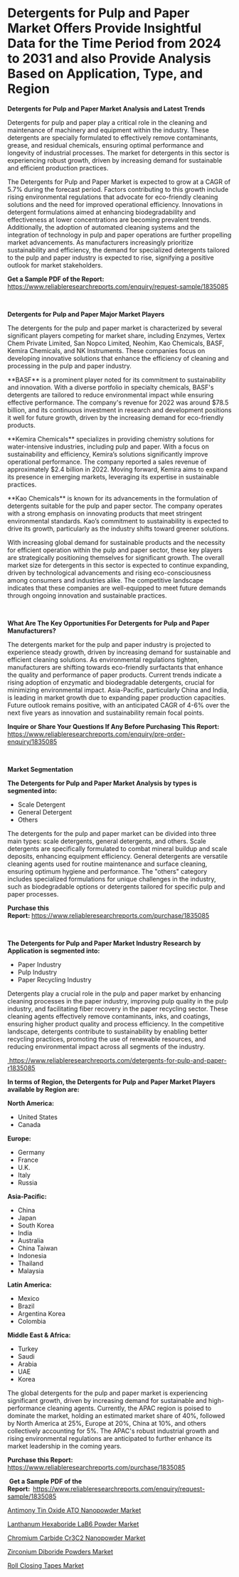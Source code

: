<p><h1>Detergents for Pulp and Paper Market Offers Provide Insightful Data for the Time Period from 2024 to 2031 and also Provide Analysis Based on Application, Type, and Region</h1></p><p><strong>Detergents for Pulp and Paper Market Analysis and Latest Trends</strong></p>
<p><p>Detergents for pulp and paper play a critical role in the cleaning and maintenance of machinery and equipment within the industry. These detergents are specially formulated to effectively remove contaminants, grease, and residual chemicals, ensuring optimal performance and longevity of industrial processes. The market for detergents in this sector is experiencing robust growth, driven by increasing demand for sustainable and efficient production practices.</p><p>The Detergents for Pulp and Paper Market is expected to grow at a CAGR of 5.7% during the forecast period. Factors contributing to this growth include rising environmental regulations that advocate for eco-friendly cleaning solutions and the need for improved operational efficiency. Innovations in detergent formulations aimed at enhancing biodegradability and effectiveness at lower concentrations are becoming prevalent trends. Additionally, the adoption of automated cleaning systems and the integration of technology in pulp and paper operations are further propelling market advancements. As manufacturers increasingly prioritize sustainability and efficiency, the demand for specialized detergents tailored to the pulp and paper industry is expected to rise, signifying a positive outlook for market stakeholders.</p></p>
<p><strong>Get a Sample PDF of the Report:&nbsp;</strong> <a href="https://www.reliableresearchreports.com/enquiry/request-sample/1835085?utm_campaign=13&utm_medium=2&utm_source=Github&utm_content=ia&utm_term=31122024&utm_id=detergents-for-pulp-and-paper">https://www.reliableresearchreports.com/enquiry/request-sample/1835085</a></p>
<p>&nbsp;</p>
<p><strong>Detergents for Pulp and Paper Major Market Players</strong></p>
<p><p>The detergents for the pulp and paper market is characterized by several significant players competing for market share, including Enzymes, Vertex Chem Private Limited, San Nopco Limited, Neohim, Kao Chemicals, BASF, Kemira Chemicals, and NK Instruments. These companies focus on developing innovative solutions that enhance the efficiency of cleaning and processing in the pulp and paper industry.</p><p>**BASF** is a prominent player noted for its commitment to sustainability and innovation. With a diverse portfolio in specialty chemicals, BASF's detergents are tailored to reduce environmental impact while ensuring effective performance. The company's revenue for 2022 was around $78.5 billion, and its continuous investment in research and development positions it well for future growth, driven by the increasing demand for eco-friendly products.</p><p>**Kemira Chemicals** specializes in providing chemistry solutions for water-intensive industries, including pulp and paper. With a focus on sustainability and efficiency, Kemira’s solutions significantly improve operational performance. The company reported a sales revenue of approximately $2.4 billion in 2022. Moving forward, Kemira aims to expand its presence in emerging markets, leveraging its expertise in sustainable practices.</p><p>**Kao Chemicals** is known for its advancements in the formulation of detergents suitable for the pulp and paper sector. The company operates with a strong emphasis on innovating products that meet stringent environmental standards. Kao’s commitment to sustainability is expected to drive its growth, particularly as the industry shifts toward greener solutions.</p><p>With increasing global demand for sustainable products and the necessity for efficient operation within the pulp and paper sector, these key players are strategically positioning themselves for significant growth. The overall market size for detergents in this sector is expected to continue expanding, driven by technological advancements and rising eco-consciousness among consumers and industries alike. The competitive landscape indicates that these companies are well-equipped to meet future demands through ongoing innovation and sustainable practices.</p></p>
<p>&nbsp;</p>
<p><strong>What Are The Key Opportunities For Detergents for Pulp and Paper Manufacturers?</strong></p>
<p><p>The detergents market for the pulp and paper industry is projected to experience steady growth, driven by increasing demand for sustainable and efficient cleaning solutions. As environmental regulations tighten, manufacturers are shifting towards eco-friendly surfactants that enhance the quality and performance of paper products. Current trends indicate a rising adoption of enzymatic and biodegradable detergents, crucial for minimizing environmental impact. Asia-Pacific, particularly China and India, is leading in market growth due to expanding paper production capacities. Future outlook remains positive, with an anticipated CAGR of 4-6% over the next five years as innovation and sustainability remain focal points.</p></p>
<p><strong>Inquire or Share Your Questions If Any Before Purchasing This Report:</strong> <a href="https://www.reliableresearchreports.com/enquiry/pre-order-enquiry/1835085?utm_campaign=13&utm_medium=2&utm_source=Github&utm_content=ia&utm_term=31122024&utm_id=detergents-for-pulp-and-paper">https://www.reliableresearchreports.com/enquiry/pre-order-enquiry/1835085</a></p>
<p>&nbsp;</p>
<p><strong>Market Segmentation</strong></p>
<p><strong>The Detergents for Pulp and Paper Market Analysis by types is segmented into:</strong></p>
<p><ul><li>Scale Detergent</li><li>General Detergent</li><li>Others</li></ul></p>
<p><p>The detergents for the pulp and paper market can be divided into three main types: scale detergents, general detergents, and others. Scale detergents are specifically formulated to combat mineral buildup and scale deposits, enhancing equipment efficiency. General detergents are versatile cleaning agents used for routine maintenance and surface cleaning, ensuring optimum hygiene and performance. The "others" category includes specialized formulations for unique challenges in the industry, such as biodegradable options or detergents tailored for specific pulp and paper processes.</p></p>
<p><strong>Purchase this Report:&nbsp;</strong><a href="https://www.reliableresearchreports.com/purchase/1835085?utm_campaign=13&utm_medium=2&utm_source=Github&utm_content=ia&utm_term=31122024&utm_id=detergents-for-pulp-and-paper">https://www.reliableresearchreports.com/purchase/1835085</a></p>
<p>&nbsp;</p>
<p><strong>The Detergents for Pulp and Paper Market Industry Research by Application is segmented into:</strong></p>
<p><ul><li>Paper Industry</li><li>Pulp Industry</li><li>Paper Recycling Industry</li></ul></p>
<p><p>Detergents play a crucial role in the pulp and paper market by enhancing cleaning processes in the paper industry, improving pulp quality in the pulp industry, and facilitating fiber recovery in the paper recycling sector. These cleaning agents effectively remove contaminants, inks, and coatings, ensuring higher product quality and process efficiency. In the competitive landscape, detergents contribute to sustainability by enabling better recycling practices, promoting the use of renewable resources, and reducing environmental impact across all segments of the industry.</p></p>
<p><a href="https://www.reliableresearchreports.com/detergents-for-pulp-and-paper-r1835085?utm_campaign=13&utm_medium=2&utm_source=Github&utm_content=ia&utm_term=31122024&utm_id=detergents-for-pulp-and-paper">&nbsp;https://www.reliableresearchreports.com/detergents-for-pulp-and-paper-r1835085</a></p>
<p><strong>In terms of Region, the Detergents for Pulp and Paper Market Players available by Region are:</strong></p>
<p>
    <p> <strong> North America: </strong>
        <ul>
            <li>United States</li>
            <li>Canada</li>
        </ul>
        </p> 
    <p> <strong> Europe: </strong>
        <ul>
            <li>Germany</li>
            <li>France</li>
            <li>U.K.</li>
            <li>Italy</li>
            <li>Russia</li>
        </ul>
        </p> 
    <p> <strong> Asia-Pacific: </strong>
        <ul>
            <li>China</li>
            <li>Japan</li>
            <li>South Korea</li>
            <li>India</li>
            <li>Australia</li>
            <li>China Taiwan</li>
            <li>Indonesia</li>
            <li>Thailand</li>
            <li>Malaysia</li>
        </ul>
        </p> 
    <p> <strong> Latin America: </strong>
        <ul>
            <li>Mexico</li>
            <li>Brazil</li>
            <li>Argentina Korea</li>
            <li>Colombia</li>
        </ul>
        </p> 
    <p> <strong> Middle East & Africa: </strong>
        <ul>
            <li>Turkey</li>
            <li>Saudi</li>
            <li>Arabia</li>
            <li>UAE</li>
            <li>Korea</li>
        </ul>
    </p>
    </p>
<p><p>The global detergents for the pulp and paper market is experiencing significant growth, driven by increasing demand for sustainable and high-performance cleaning agents. Currently, the APAC region is poised to dominate the market, holding an estimated market share of 40%, followed by North America at 25%, Europe at 20%, China at 10%, and others collectively accounting for 5%. The APAC's robust industrial growth and rising environmental regulations are anticipated to further enhance its market leadership in the coming years.</p></p>
<p><strong>Purchase this Report: </strong><a href="https://www.reliableresearchreports.com/purchase/1835085?utm_campaign=13&utm_medium=2&utm_source=Github&utm_content=ia&utm_term=31122024&utm_id=detergents-for-pulp-and-paper">https://www.reliableresearchreports.com/purchase/1835085</a></p>
<p>&nbsp;<strong>Get a Sample PDF of the Report:&nbsp;&nbsp;</strong><a href="https://www.reliableresearchreports.com/enquiry/request-sample/1835085?utm_campaign=13&utm_medium=2&utm_source=Github&utm_content=ia&utm_term=31122024&utm_id=detergents-for-pulp-and-paper">https://www.reliableresearchreports.com/enquiry/request-sample/1835085</a></p>
<p><strong></strong></p>
<p><p><a href="https://github.com/rosamariarocque98/Market-Research-Report-List-1/blob/main/antimony-tin-oxide-ato-nanopowder-market.md?utm_campaign=13&utm_medium=2&utm_source=Github&utm_content=ia&utm_term=31122024&utm_id=detergents-for-pulp-and-paper">Antimony Tin Oxide ATO Nanopowder Market</a></p><p><a href="https://github.com/krinerstormy331/Market-Research-Report-List-1/blob/main/lanthanum-hexaboride-lab6-powder-market.md?utm_campaign=13&utm_medium=2&utm_source=Github&utm_content=ia&utm_term=31122024&utm_id=detergents-for-pulp-and-paper">Lanthanum Hexaboride LaB6 Powder Market</a></p><p><a href="https://github.com/suleimannichelle7/Market-Research-Report-List-1/blob/main/chromium-carbide-cr3c2-nanopowder-market.md?utm_campaign=13&utm_medium=2&utm_source=Github&utm_content=ia&utm_term=31122024&utm_id=detergents-for-pulp-and-paper">Chromium Carbide Cr3C2 Nanopowder Market</a></p><p><a href="https://github.com/MariaWashington76/Market-Research-Report-List-1/blob/main/zirconium-diboride-powders-market.md?utm_campaign=13&utm_medium=2&utm_source=Github&utm_content=ia&utm_term=31122024&utm_id=detergents-for-pulp-and-paper">Zirconium Diboride Powders Market</a></p><p><a href="https://github.com/MarciaRunte/Market-Research-Report-List-1/blob/main/roll-closing-tapes-market.md?utm_campaign=13&utm_medium=2&utm_source=Github&utm_content=ia&utm_term=31122024&utm_id=detergents-for-pulp-and-paper">Roll Closing Tapes Market</a></p></p>